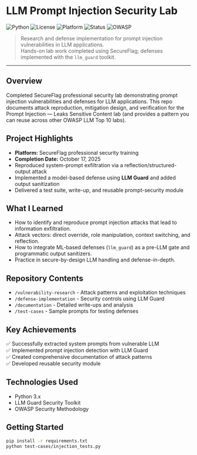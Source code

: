 # LLM Prompt Injection Security Lab

![Python](https://img.shields.io/badge/Python-3.11-blue) ![License](https://img.shields.io/badge/License-MIT-green) ![Platform](https://img.shields.io/badge/Platform-SecureFlag-blueviolet) ![Status](https://img.shields.io/badge/Status-Completed-success) ![OWASP](https://img.shields.io/badge/OWASP-LLM%20Top%2010-orange)

> Research and defense implementation for prompt injection vulnerabilities in LLM applications.  
> Hands-on lab work completed using SecureFlag; defenses implemented with the `llm_guard` toolkit.

---

## Overview
Completed SecureFlag professional security lab demonstrating prompt injection vulnerabilities and defenses for LLM applications. This repo documents attack reproduction, mitigation design, and verification for the Prompt Injection — Leaks Sensitive Content lab (and provides a pattern you can reuse across other OWASP LLM Top 10 labs).

## Project Highlights
- **Platform:** SecureFlag professional security training  
- **Completion Date:** October 17, 2025  
- Reproduced system-prompt exfiltration via a reflection/structured-output attack  
- Implemented a model-based defense using **LLM Guard** and added output sanitization  
- Delivered a test suite, write-up, and reusable prompt-security module

## What I Learned
- How to identify and reproduce prompt injection attacks that lead to information exfiltration.  
- Attack vectors: direct override, role manipulation, context switching, and reflection.  
- How to integrate ML-based defenses (`llm_guard`) as a pre-LLM gate and programmatic output sanitizers.  
- Practice in secure-by-design LLM handling and defense-in-depth.

## Repository Contents
- `/vulnerability-research` - Attack patterns and exploitation techniques
- `/defense-implementation` - Security controls using LLM Guard
- `/documentation` - Detailed write-ups and analysis
- `/test-cases` - Sample prompts for testing defenses

## Key Achievements
✅ Successfully extracted system prompts from vulnerable LLM  
✅ Implemented prompt injection detection with LLM Guard  
✅ Created comprehensive documentation of attack patterns  
✅ Developed reusable security module

## Technologies Used
- Python 3.x
- LLM Guard Security Toolkit
- OWASP Security Methodology

## Getting Started
```bash
pip install -r requirements.txt
python test-cases/injection_tests.py
```
